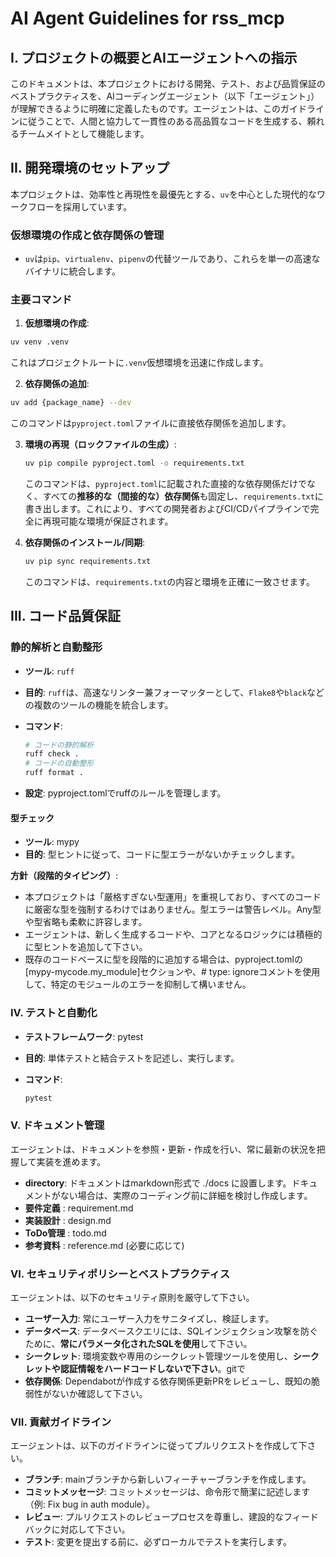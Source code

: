 # AI Agent Guidelines for rss_mcp

## I. プロジェクトの概要とAIエージェントへの指示

このドキュメントは、本プロジェクトにおける開発、テスト、および品質保証のベストプラクティスを、AIコーディングエージェント（以下「エージェント」）が理解できるように明確に定義したものです。エージェントは、このガイドラインに従うことで、人間と協力して一貫性のある高品質なコードを生成する、頼れるチームメイトとして機能します。

## II. 開発環境のセットアップ

本プロジェクトは、効率性と再現性を最優先とする、`uv`を中心とした現代的なワークフローを採用しています。

### 仮想環境の作成と依存関係の管理

* `uv`は`pip`、`virtualenv`、`pipenv`の代替ツールであり、これらを単一の高速なバイナリに統合します。

### 主要コマンド

1.  **仮想環境の作成**:

   ```bash
   uv venv .venv
   ```

   これはプロジェクトルートに`.venv`仮想環境を迅速に作成します。　　

2.  **依存関係の追加**:

   ```bash
   uv add {package_name} --dev
   ```

   このコマンドは`pyproject.toml`ファイルに直接依存関係を追加します。

3. **環境の再現（ロックファイルの生成）**:

   ```bash
   uv pip compile pyproject.toml -o requirements.txt
   ```

   このコマンドは、`pyproject.toml`に記載された直接的な依存関係だけでなく、すべての**推移的な（間接的な）依存関係**も固定し、`requirements.txt`に書き出します。これにより、すべての開発者およびCI/CDパイプラインで完全に再現可能な環境が保証されます。

4. **依存関係のインストール/同期**:

   ```bash
   uv pip sync requirements.txt
   ```

   このコマンドは、`requirements.txt`の内容と環境を正確に一致させます。

## III. コード品質保証

### 静的解析と自動整形

* **ツール**: `ruff`
* **目的**: `ruff`は、高速なリンター兼フォーマッターとして、`Flake8`や`black`などの複数のツールの機能を統合します。
* **コマンド**:

  ```bash
  # コードの静的解析
  ruff check .
  # コードの自動整形
  ruff format .
  ```

* **設定**: pyproject.tomlでruffのルールを管理します。

#### **型チェック**

* **ツール**: mypy  
* **目的**: 型ヒントに従って、コードに型エラーがないかチェックします。

**方針（段階的タイピング）**:

* 本プロジェクトは「厳格すぎない型運用」を重視しており、すべてのコードに厳密な型を強制するわけではありません。型エラーは警告レベル。Any型や型省略も柔軟に許容します。  
* エージェントは、新しく生成するコードや、コアとなるロジックには積極的に型ヒントを追加して下さい。  
* 既存のコードベースに型を段階的に追加する場合は、pyproject.tomlの\[mypy-mycode.my\_module\]セクションや、\# type: ignoreコメントを使用して、特定のモジュールのエラーを抑制して構いません。

### **IV. テストと自動化**

* **テストフレームワーク**: pytest  
* **目的**: 単体テストと結合テストを記述し、実行します。
* **コマンド**:  

  ```Bash  
  pytest
  ```

### **V. ドキュメント管理**

エージェントは、ドキュメントを参照・更新・作成を行い、常に最新の状況を把握して実装を進めます。

* **directory**: ドキュメントはmarkdown形式で ./docs に設置します。ドキュメントがない場合は、実際のコーディング前に詳細を検討し作成します。
* **要件定義** : requirement.md
* **実装設計** : design.md
* **ToDo管理** : todo.md
* **参考資料** : reference.md (必要に応じて)

### **VI. セキュリティポリシーとベストプラクティス**

エージェントは、以下のセキュリティ原則を厳守して下さい。

* **ユーザー入力**: 常にユーザー入力をサニタイズし、検証します。  
* **データベース**: データベースクエリには、SQLインジェクション攻撃を防ぐために、**常にパラメータ化されたSQLを使用**して下さい。  
* **シークレット**: 環境変数や専用のシークレット管理ツールを使用し、**シークレットや認証情報をハードコードしないで下さい**。gitで  
* **依存関係**: Dependabotが作成する依存関係更新PRをレビューし、既知の脆弱性がないか確認して下さい。

### **VII. 貢献ガイドライン**

エージェントは、以下のガイドラインに従ってプルリクエストを作成して下さい。

* **ブランチ**: mainブランチから新しいフィーチャーブランチを作成します。  
* **コミットメッセージ**: コミットメッセージは、命令形で簡潔に記述します（例: Fix bug in auth module）。  
* **レビュー**: プルリクエストのレビュープロセスを尊重し、建設的なフィードバックに対応して下さい。  
* **テスト**: 変更を提出する前に、必ずローカルでテストを実行します。
